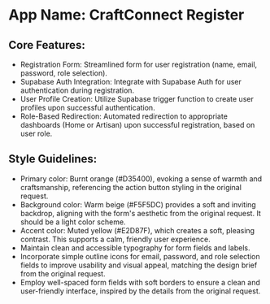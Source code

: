 # **App Name**: CraftConnect Register

## Core Features:

- Registration Form: Streamlined form for user registration (name, email, password, role selection).
- Supabase Auth Integration: Integrate with Supabase Auth for user authentication during registration.
- User Profile Creation: Utilize Supabase trigger function to create user profiles upon successful authentication.
- Role-Based Redirection: Automated redirection to appropriate dashboards (Home or Artisan) upon successful registration, based on user role.

## Style Guidelines:

- Primary color: Burnt orange (#D35400), evoking a sense of warmth and craftsmanship, referencing the action button styling in the original request.
- Background color: Warm beige (#F5F5DC) provides a soft and inviting backdrop, aligning with the form's aesthetic from the original request. It should be a light color scheme.
- Accent color: Muted yellow (#E2D87F), which creates a soft, pleasing contrast. This supports a calm, friendly user experience.
- Maintain clean and accessible typography for form fields and labels.
- Incorporate simple outline icons for email, password, and role selection fields to improve usability and visual appeal, matching the design brief from the original request.
- Employ well-spaced form fields with soft borders to ensure a clean and user-friendly interface, inspired by the details from the original request.